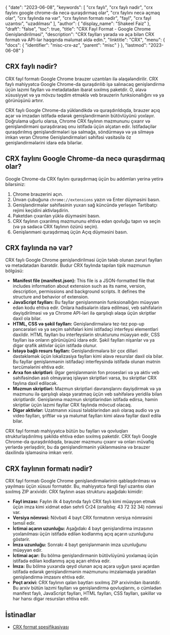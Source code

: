 {
  "date": "2023-06-08",
  "keywords": [
"crx faylı",
"crx faylı nədir",
"crx faylını google chrome-da necə quraşdırmaq olar",
"crx faylını necə açmaq olar",
"crx faylında nə var",
"crx faylının formatı nədir",
"fayl",
"crx fayl uzantısı",
"uzadılması"
],
  "author": {
    "display_name": "Shakeel Faiz"
},
  "draft": "false",
  "toc": true,
  "title": "CRX Fayl Format - Google Chrome Genişləndirilməsi",
  "description": "CRX faylları yarada və aça bilən CRX formatı və API-lər haqqında məlumat əldə edin.",
  "linktitle": "CRX",
  "menu": {
    "docs": {
      "identifier": "misc-crx-az",
      "parent": "misc"
}
},
  "lastmod": "2023-06-08"
}

## CRX faylı nədir?

CRX fayl formatı Google Chrome brauzer uzantıları ilə əlaqələndirilir. CRX faylı mahiyyətcə Google Chrome-da quraşdırılıb işə salınacaq genişləndirmə üçün lazımi faylları və metadatadan ibarət sıxılmış paketdir. O, əlavə xüsusiyyət və ya mövzu təqdim etməklə veb brauzerin funksionallığını və ya görünüşünü artırır.

CRX faylı Google Chrome-da yükləndikdə və quraşdırıldıqda, brauzer açıq açar və imzadan istifadə edərək genişləndirmənin bütövlüyünü yoxlayır. Doğrulama uğurlu olarsa, Chrome CRX faylının məzmununu çıxarır və genişləndirməni quraşdıraraq onu istifadə üçün əlçatan edir. İstifadəçilər quraşdırılmış genişləndirmələri işə salmağa, söndürməyə və ya silməyə imkan verən Chrome Genişləndirmələri səhifəsi vasitəsilə öz genişləndirmələrini idarə edə bilərlər.

## CRX faylını Google Chrome-da necə quraşdırmaq olar?

Google Chrome-da CRX faylını quraşdırmaq üçün bu addımları yerinə yetirə bilərsiniz:

1. Chrome brauzerini açın.
2. Ünvan çubuğuna `chrome://extensions` yazın və Enter düyməsini basın.
3. Genişləndirmələr səhifəsinin yuxarı sağ küncündə yerləşən Tərtibatçı rejimi keçidini aktivləşdirin.
4. Paketdən çıxarılan yüklə düyməsini basın.
5. CRX faylının çıxarılmış məzmununu ehtiva edən qovluğu tapın və seçin (və ya sadəcə CRX faylının özünü seçin).
6. Genişlənməni quraşdırmaq üçün Açıq düyməsini basın.

## CRX faylında nə var?

CRX faylı Google Chrome genişləndirilməsi üçün tələb olunan zəruri faylları və metadatadan ibarətdir. Budur CRX faylında tapılan tipik məzmunun bölgüsü:

- **Manifest file (manifest.json):** This file is a JSON-formatted file that includes information about extension such as its name, version, description, permissions and background scripts. It defines the structure and behavior of extension.
- **JavaScript faylları:** Bu fayllar genişlənmənin funksionallığını müəyyən edən kodu ehtiva edir. Onlara hadisələrin idarə edilməsi, veb səhifələrin dəyişdirilməsi və ya Chrome API-ləri ilə qarşılıqlı əlaqə üçün skriptlər daxil ola bilər.
- **HTML, CSS və şəkil faylları:** Genişləndirmələrə tez-tez pop-up pəncərələri və ya seçim səhifələri kimi istifadəçi interfeysi elementləri daxildir. HTML faylları bu interfeyslərin strukturunu müəyyən edir, CSS faylları isə onların görünüşünü idarə edir. Şəkil faylları nişanlar və ya digər qrafik aktivlər üçün istifadə olunur.
- **İstəyə bağlı resurs faylları:** Genişləndirmələrə bir çox dilləri dəstəkləmək üçün lokalizasiya faylları kimi əlavə resurslar daxil ola bilər. Bu fayllar genişlənmənin istifadəçi interfeysində istifadə olunan mətnin tərcümələrini ehtiva edir.
- **Arxa fon skriptləri:** Əgər genişlənmənin fon prosesləri və ya aktiv veb səhifəsindən asılı olmayaraq işləyən skriptləri varsa, bu skriptlər CRX faylına daxil ediləcək.
- **Məzmun skriptləri:** Məzmun skriptləri davranışlarını dəyişdirmək və ya məzmunu ilə qarşılıqlı əlaqə yaratmaq üçün veb səhifələrə yeridilə bilən skriptlərdir. Genişlənmə məzmun skriptlərindən istifadə edirsə, həmin skriptlər üçün lazımi fayllar CRX faylında mövcud olacaq.
- **Digər aktivlər:** Uzatmanın xüsusi tələblərindən asılı olaraq audio və ya video faylları, şriftlər və ya məlumat faylları kimi əlavə fayllar daxil edilə bilər.

CRX fayl formatı mahiyyətcə bütün bu faylları və qovluqları strukturlaşdırılmış şəkildə ehtiva edən sıxılmış paketdir. CRX faylı Google Chrome-da quraşdırıldıqda, brauzer məzmunu çıxarır və onları müvafiq yerlərdə yerləşdirir, bu da genişləndirmənin yüklənməsinə və brauzer daxilində işləməsinə imkan verir.

## CRX faylının formatı nədir?

CRX fayl formatı Google Chrome genişləndirmələrinin qablaşdırılması və yayılması üçün xüsusi formatdır. Bu, mahiyyətcə fərqli fayl uzantısı olan sıxılmış ZIP arxividir. CRX faylının əsas strukturu aşağıdakı kimidir:

- **Fayl imzası:** Faylın ilk 4 baytında faylı CRX faylı kimi müəyyən etmək üçün imza kimi xidmət edən sehrli Cr24 (onaltılıq: 43 72 32 34) nömrəsi var.
- **Versiya nömrəsi:** Növbəti 4 bayt CRX formatının versiya nömrəsini təmsil edir.
- **İctimai açarın uzunluğu:** Aşağıdakı 4 bayt genişləndirmə imzasının yoxlanılması üçün istifadə edilən kodlanmış açıq açarın uzunluğunu göstərir.
- **İmza uzunluğu:** Sonrakı 4 bayt genişlənmənin imza uzunluğunu müəyyən edir.
- **İctimai açar:** Bu bölmə genişləndirmənin bütövlüyünü yoxlamaq üçün istifadə edilən kodlanmış açıq açarı ehtiva edir.
- **İmza:** Bu bölmə yuxarıda qeyd olunan açıq açara uyğun şəxsi açardan istifadə edərək genişləndirmənin məzmununu imzalamaqla yaradılan genişləndirmə imzasını ehtiva edir.
- **Poçt arxivi:** CRX faylının qalan baytları sıxılmış ZIP arxivindən ibarətdir. Bu arxiv bütün lazımi faylları və genişləndirmə qovluqlarını, o cümlədən manifest faylı, JavaScript faylları, HTML faylları, CSS faylları, şəkillər və hər hansı digər resursları ehtiva edir.

## İstinadlar
* [CRX format spesifikasiyası](https://groups.google.com/a/chromium.org/g/chromium-extensions/c/K3YIsNL_Et4)


